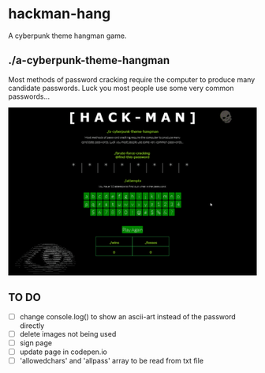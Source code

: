 # hackman-hang

A cyberpunk theme hangman game.

## ./a-cyberpunk-theme-hangman

Most methods of password cracking require the computer to produce many candidate passwords. Luck you most people use some very common passwords...

![Animation](images/hackman_animation.gif)

## TO DO

- [ ] change console.log() to show an ascii-art instead of the password directly
- [ ] delete images not being used
- [ ] sign page
- [ ] update page in codepen.io
- [ ] 'allowedchars' and 'allpass' array to be read from txt file
